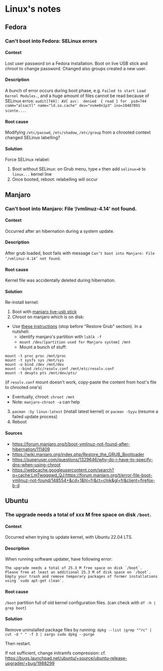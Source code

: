 # Linux's notes

## Fedora
### Can't boot into Fedora: SELinux errors
#### Context
Lost user password on a Fedora installation. Boot on live USB stick and chroot to change password. Changed also groups created a new user.   
#### Description
A bunch of error occurs during boot phase, e.g. `Failed to start Load Kernel Modules.`, and a huge amount of files cannot be read because of SELinux erros: `audit[744]: AVC avc:  denied  { read } for  pid=744 comm="alsactl" name="ld.so.cache" dev="nvme0n1p3" ino=10487091 sconte...`.
#### Root cause
Modifying `/etc/passwd`, `/etc/shadow`, `/etc/group` from a chrooted context changed SELinux labelling?
#### Solution
Force SELinux relabel:
1. Boot without SELinux: on Grub menu, type `e` then add `selinux=0` to `linux...` kernel line
2. Once booted, reboot: relabelling will occur

## Manjaro
### Can’t boot into Manjaro: File ‘/vmlinuz-4.14’ not found.
#### Context
Occurred after an hibernation during a system update.
#### Description
After grub loaded, boot fails with message `Can’t boot into Manjaro: File ‘/vmlinuz-4.14’ not found`.
#### Root cause
Kernel file was accidentally deleted during hibernation.
#### Solution
Re-install kernel:
1. Boot with [manjaro live-usb stick](https://manjaro.org/download/)
2. Chroot on manjaro which is on disk:
* Use [these instructions](https://wiki.manjaro.org/index.php/Restore_the_GRUB_Bootloader) (stop before "Restore Grub" section). In a nutshell:
  * identify manjaro's partition with `lsblk -f`
  * `mount /dev/[partition used for Manjaro system] /mnt`
  * Mount a bunch of stuff: 
```
mount -t proc proc /mnt/proc
mount -t sysfs sys /mnt/sys
mount -o bind /dev /mnt/dev
mount --bind /etc/resolv.conf /mnt/etc/resolv.conf
mount -t devpts pts /mnt/dev/pts/
```
(if `resolv.conf` mount doesn't work, copy-paste the content from host's file to chrooted one's)

  * Eventually, chroot: `chroot /mnt`
  * Note: `manjaro-chroot -a` can help

3. `pacman -Sy linux-latest` (install latest kernel) or `pacman -Syyu` (resume a failed update process)
4. Reboot
#### Sources
* https://forum.manjaro.org/t/boot-vmlinuz-not-found-after-hibernation/111409
* https://wiki.manjaro.org/index.php/Restore_the_GRUB_Bootloader
* https://superuser.com/questions/1329646/why-do-i-have-to-specify-dns-when-using-chroot
* https://webcache.googleusercontent.com/search?q=cache:LmTwqggwd_QJ:https://forum.manjaro.org/t/error-file-boot-vmlinuz-not-found/148554+&cd=1&hl=fr&ct=clnk&gl=fr&client=firefox-b-d

## Ubuntu
### The upgrade needs a total of xxx M free space on disk `/boot`.
#### Context
Occurred when trying to update kernel, with Ubuntu 22.04 LTS.
#### Description
When running software updater, have following error:
```
The upgrade needs a total of 25.3 M free space on disk `/boot`.
Please free at least an additional 25.3 M of disk space on `/boot`.
Empty your trash and remove temporary packages of former installations 
using `sudo apt-get clean`.
```
#### Root cause
`/boot` partition full of old kernel configuration files. (can check with `df -h | grep boot`)
#### Solution
Remove uninstalled package files by running: `dpkg --list |grep "^rc" | cut -d " " -f 3 | xargs sudo dpkg --purge`

Then restart.

If not sufficient, change initramfs compression: cf. https://bugs.launchpad.net/ubuntu/+source/ubuntu-release-upgrader/+bug/1988299
